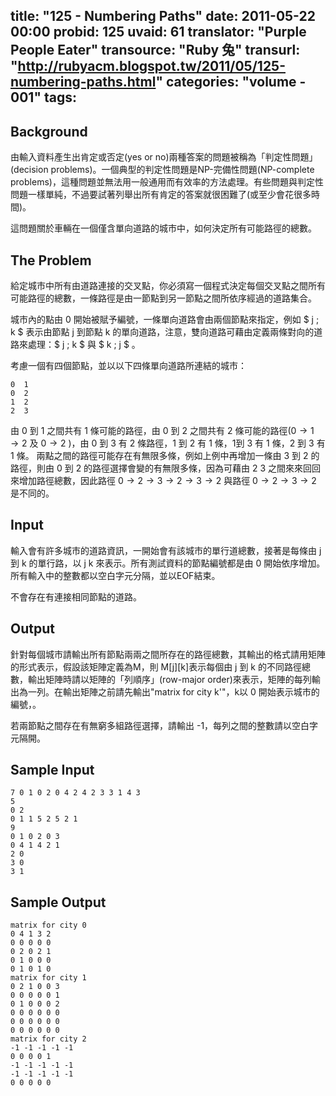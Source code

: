 title: "125 - Numbering Paths"
date: 2011-05-22 00:00
probid: 125
uvaid: 61
translator: "Purple People Eater"
transource: "Ruby 兔"
transurl: "http://rubyacm.blogspot.tw/2011/05/125-numbering-paths.html"
categories: "volume - 001"
tags:
---

## Background ##

由輸入資料產生出肯定或否定(yes or no)兩種答案的問題被稱為「判定性問題」(decision problems)。一個典型的判定性問題是NP-完備性問題(NP-complete problems)，這種問題並無法用一般通用而有效率的方法處理。有些問題與判定性問題一樣單純，不過要試著列舉出所有肯定的答案就很困難了(或至少會花很多時間)。

這問題關於車輛在一個僅含單向道路的城市中，如何決定所有可能路徑的總數。

## The Problem ##

給定城市中所有由道路連接的交叉點，你必須寫一個程式決定每個交叉點之間所有可能路徑的總數，一條路徑是由一節點到另一節點之間所依序經過的道路集合。

城市內的點由 0 開始被賦予編號，一條單向道路會由兩個節點來指定，例如 $ j \; k $ 表示由節點 j 到節點 k 的單向道路，注意，雙向道路可藉由定義兩條對向的道路來處理：$ j \; k $ 與 $ k \; j $ 。

考慮一個有四個節點，並以以下四條單向道路所連結的城市：

	0  1
	0  2
	1  2
	2  3

由 0 到 1 之間共有 1 條可能的路徑，由 0 到 2 之間共有 2 條可能的路徑($0\rightarrow 1\rightarrow 2$ 及 $0 \rightarrow 2$ )，由 0 到 3 有 2 條路徑，1 到 2 有 1 條，1到 3 有 1 條，2 到 3 有 1 條。
兩點之間的路徑可能存在有無限多條，例如上例中再增加一條由 3 到 2 的路徑，則由 0 到 2 的路徑選擇會變的有無限多條，因為可藉由 2 3 之間來來回回來增加路徑總數，因此路徑 $0\rightarrow 2\rightarrow 3\rightarrow 2\rightarrow 3\rightarrow 2$ 與路徑 $0\rightarrow 2\rightarrow 3\rightarrow 2$ 是不同的。

<!-- more -->

## Input ##

輸入會有許多城市的道路資訊，一開始會有該城市的單行道總數，接著是每條由 j 到 k 的單行路，以 j k 來表示。所有測試資料的節點編號都是由 0 開始依序增加。所有輸入中的整數都以空白字元分隔，並以EOF結束。

不會存在有連接相同節點的道路。

## Output ##

針對每個城市請輸出所有節點兩兩之間所存在的路徑總數，其輸出的格式請用矩陣的形式表示，假設該矩陣定義為M，則 M[j][k]表示每個由 j 到 k 的不同路徑總數，輸出矩陣時請以矩陣的「列順序」(row-major order)來表示，矩陣的每列輸出為一列。在輸出矩陣之前請先輸出"matrix for city k'"，k以 0 開始表示城市的編號，。

若兩節點之間存在有無窮多組路徑選擇，請輸出 -1，每列之間的整數請以空白字元隔開。

## Sample Input ##

	7 0 1 0 2 0 4 2 4 2 3 3 1 4 3
	5 
	0 2 
	0 1 1 5 2 5 2 1
	9
	0 1 0 2 0 3
	0 4 1 4 2 1
	2 0
	3 0
	3 1

## Sample Output ##

	matrix for city 0
	0 4 1 3 2
	0 0 0 0 0
	0 2 0 2 1
	0 1 0 0 0
	0 1 0 1 0
	matrix for city 1
	0 2 1 0 0 3
	0 0 0 0 0 1
	0 1 0 0 0 2
	0 0 0 0 0 0
	0 0 0 0 0 0
	0 0 0 0 0 0
	matrix for city 2
	-1 -1 -1 -1 -1
	0 0 0 0 1
	-1 -1 -1 -1 -1
	-1 -1 -1 -1 -1
	0 0 0 0 0